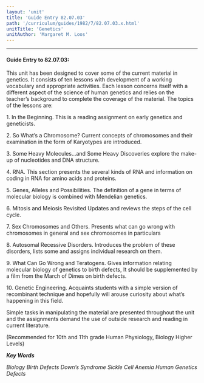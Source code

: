 ```yaml
---
layout: 'unit'
title: 'Guide Entry 82.07.03'
path: '/curriculum/guides/1982/7/82.07.03.x.html'
unitTitle: 'Genetics'
unitAuthor: 'Margaret M. Loos'
---
```


<body>
<hr/>
 <h4>
  Guide Entry to 82.07.03:
 </h4>
 This unit has been designed to cover some of the current material in genetics.  It consists of ten lessons with development of a working vocabulary and appropriate activities.  Each lesson concerns itself with a different aspect of the science of human genetics and relies on the teacher’s background to complete the coverage of the material. The topics of the lessons are:
 <p>
  1.  In the Beginning.  This is a reading assignment on early genetics and geneticists.
 </p>
 <p>
  2.  So What’s a Chromosome?  Current concepts of chromosomes and their examination in the form of Karyotypes are introduced.
 </p>
 <p>
  3.  Some Heavy Molecules...and Some Heavy Discoveries explore the make-up of nucleotides and DNA structure.
 </p>
 <p>
  4.  RNA.  This section presents the several kinds of RNA and information on coding in RNA for amino acids and proteins.
 </p>
 <p>
  5.  Genes, Alleles and Possibilities.  The definition of a gene in terms of molecular biology is combined with Mendelian genetics.
 </p>
 <p>
  6.  Mitosis and Meiosis Revisited Updates and reviews the steps of the cell cycle.
 </p>
 <p>
  7.  Sex Chromosomes and Others.  Presents what can go wrong with chromosomes in general and sex chromosomes in particulars
 </p>
 <p>
  8.  Autosomal Recessive Disorders.  Introduces the problem of these disorders, lists some and assigns individual research on them.
 </p>
 <p>
  9.  What Can Go Wrong and Teratogens.  Gives information relating molecular biology of genetics to birth defects, It should be supplemented by a film from the March of Dimes on birth defects.
 </p>
 <p>
  10.  Genetic Engineering.  Acquaints students with a simple version of recombinant technique and hopefully will arouse curiosity about what’s happening in this field.
 </p>
 <p>
  Simple tasks in manipulating the material are presented throughout the unit and the assignments demand the use of outside research and reading in current literature.
 </p>
 <p>
  (Recommended for 10th and 11th grade Human Physiology, Biology Higher Levels)
 </p>
<p>
  <b>
   <i>
    Key Words
   </i>
  </b>
  <br/>
 </p>
 <p>
  <i>
   Biology Birth Defects Down’s Syndrome Sickle Cell Anemia Human Genetics Defects
  </i>
 </p>

</body>
